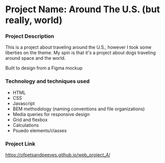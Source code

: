 # Project Name: Around The U.S. (but really, world)

### Project Description

This is a project about traveling around the U.S., however I took some liberties on the theme. My spin is that it's a project about dogs traveling around space and the world.

Built to design from a Figma mockup

### Technology and techniques used

* HTML
* CSS
* Javascript 
* BEM methodology (naming conventions and file organizations)
* Media queries for responsive design
* Grid and flexbox
* Calculations
* Psuedo elements/classes

### Project Link
https://ofpetsandpeeves.github.io/web_project_4/
